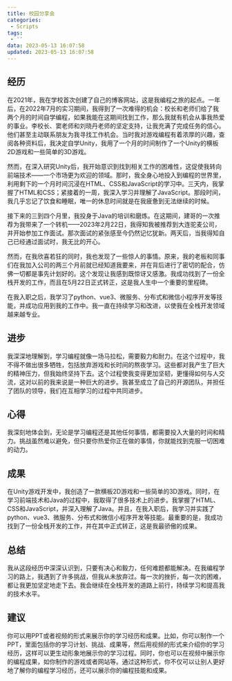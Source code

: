 ```yaml
---
title: 校园分享会
categories:
 - Scripts
tags:
 - ''
data: 2023-05-13 16:07:58
updated: 2023-05-13 16:07:58
---
```


## 经历
在2021年，我在学校首次创建了自己的博客网站，这是我编程之旅的起点。一年后，在2022年7月的实习期间，我得到了一次难得的机会：校长和老师们给了我两个月的时间自学编程，如果我能在这期间找到工作，那么我就有机会从事我热爱的事业。李校长、窦老师和刘晓丹老师的坚定支持，让我充满了完成任务的信心。他们甚至主动联系朋友为我寻找工作机会。当时我对游戏编程有着浓厚的兴趣，查阅各种资料后，我决定自学Unity，我用了一个月的时间制作了一个Unity的横板2D游戏和一些简单的3D游戏。

然而，在深入研究Unity后，我开始意识到找到相关工作的困难性，这促使我转向前端技术——一个市场更为欢迎的领域。那时，我全身心地投入到编程的世界里，利用剩下的一个月时间沉浸在HTML、CSS和JavaScript的学习中。三天内，我掌握了HTML和CSS；紧接着的一周，我深入学习并理解了JavaScript。那段时间，我几乎忘记了饮食和睡眠，唯一的休息时间就是在我疲惫到无法继续的时候。

接下来的三到四个月里，我投身于Java的培训和磨炼。在这期间，建哥的一次推荐为我带来了一个转机——2023年2月22日，我得知我被推荐到大连驼麦公司，并开始参加工作面试。那次面试的紧张感至今仍然记忆犹新。两天后，当我得知自己已经通过面试时，我无比的开心。

然而，在我欣喜若狂的同时，我也发现了一些惊人的事情。原来，我的老板和同事们在我加入公司的两三个月前就已经知道我要来，并在背后进行了密切的配合，仿佛一切都是事先计划好的。这个发现让我感到既惊讶又感激。我成功找到了一份全栈开发的工作，而且在5月22日正式转正，这是我人生中一个重要的里程碑。

在我入职之后，我学习了python、vue3、微服务、分布式和微信小程序开发等技能，并成功应用到我的工作中。我一直在持续学习和改进，以使我在全栈开发领域越来越专业。


## 进步
我深深地理解到，学习编程就像一场马拉松，需要毅力和耐力。在这个过程中，我不得不做出很多牺牲，包括放弃游戏和长时间的熬夜学习。这些都对我产生了巨大的精神压力，但我始终坚持下去。这个过程使我变得更加坚韧，更懂得如何与人交流，这对以前的我来说是一种巨大的进步。我甚至成立了自己的开源团队，并担任了团队的领导，我们在互相学习的过程中共同进步。

## 心得
我深刻地体会到，无论是学习编程还是其他任何事情，都需要投入大量的时间和精力。挑战虽然难以避免，但只要你热爱你正在做的事情，你就能找到克服一切困难的动力。

## 成果
在Unity游戏开发中，我创造了一款横板2D游戏和一些简单的3D游戏。同时，在学习前端技术和Java的过程中，我取得了很多技术上的进步。我掌握了HTML、CSS和JavaScript，并深入理解了Java。并且，在我入职后，我学习并实践了python、vue3、微服务、分布式和微信小程序开发等技能。最重要的是，我成功找到了一份全栈开发的工作，并在其中正式转正，这是我最骄傲的成果。

## 总结
我从这段经历中深深认识到，只要有决心和毅力，任何难题都能解决。在我编程学习的路上，我遇到了许多挑战，但我从未放弃过。每一次的挫折，每一次的困难，都让我更加坚定地走下去。我会继续在全栈开发的道路上前行，持续学习和提高我的技术水平。

## 建议
你可以用PPT或者视频的形式来展示你的学习经历和成果。比如，你可以制作一个PPT，里面包括你的学习计划、挑战、成果等，然后用视频的形式来介绍你的学习经历，这样可以更生动形象地展示你的学习过程。同时，你也可以在视频中展示你的编程成果，如你制作的游戏或者网站等。通过这种形式，你不仅可以让别人更好地了解你的编程学习经历，还可以展示你的编程技能和成果。